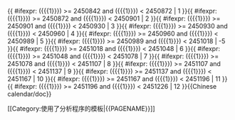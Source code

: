 <includeonly>{{ #ifexpr: ({{{1}}}) >= 2450842 and ({{{1}}}) < 2450872 | 1 }}{{ #ifexpr: ({{{1}}}) >= 2450872 and ({{{1}}}) < 2450901 | 2 }}{{ #ifexpr: ({{{1}}}) >= 2450901 and ({{{1}}}) < 2450930 | 3 }}{{ #ifexpr: ({{{1}}}) >= 2450930 and ({{{1}}}) < 2450960 | 4 }}{{ #ifexpr: ({{{1}}}) >= 2450960 and ({{{1}}}) < 2450989 | 5 }}{{ #ifexpr: ({{{1}}}) >= 2450989 and ({{{1}}}) < 2451018 | -5 }}{{ #ifexpr: ({{{1}}}) >= 2451018 and ({{{1}}}) < 2451048 | 6 }}{{ #ifexpr: ({{{1}}}) >= 2451048 and ({{{1}}}) < 2451078 | 7 }}{{ #ifexpr: ({{{1}}}) >= 2451078 and ({{{1}}}) < 2451107 | 8 }}{{ #ifexpr: ({{{1}}}) >= 2451107 and ({{{1}}}) < 2451137 | 9 }}{{ #ifexpr: ({{{1}}}) >= 2451137 and ({{{1}}}) < 2451167 | 10 }}{{ #ifexpr: ({{{1}}}) >= 2451167 and ({{{1}}}) < 2451196 | 11 }}{{ #ifexpr: ({{{1}}}) >= 2451196 and ({{{1}}}) < 2451226 | 12 }}</includeonly><noinclude>{{Chinese calendar/doc}}

[[Category:使用了分析程序的模板|{{PAGENAME}}]]

</noinclude>